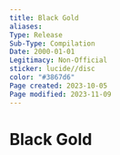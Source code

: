 ```yaml
---
title: Black Gold
aliases: 
Type: Release
Sub-Type: Compilation
Date: 2000-01-01
Legitimacy: Non-Official
sticker: lucide//disc
color: "#3867d6"
Page created: 2023-10-05
Page modified: 2023-11-09
---
```


# Black Gold
